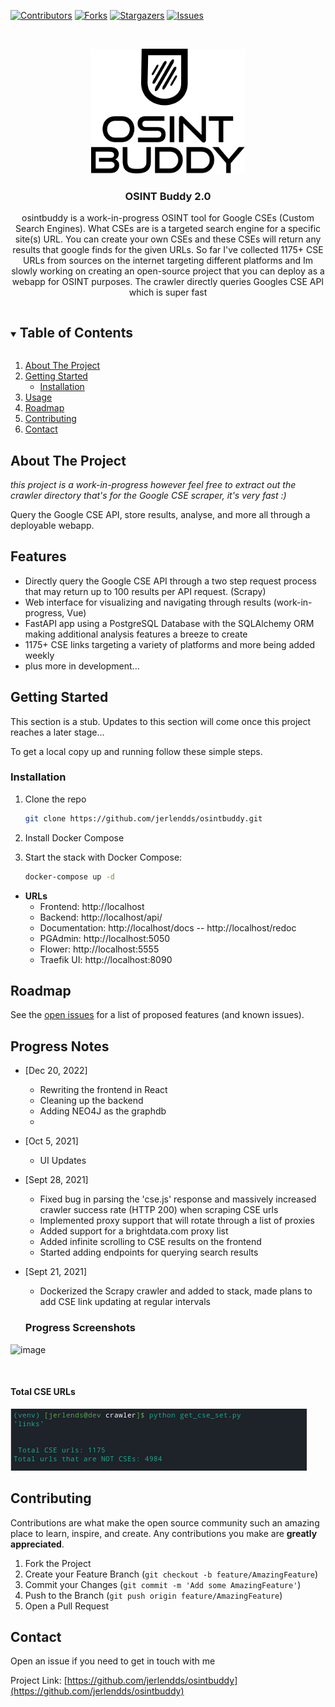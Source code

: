 [![Contributors][contributors-shield]][contributors-url]
[![Forks][forks-shield]][forks-url]
[![Stargazers][stars-shield]][stars-url]
[![Issues][issues-shield]][issues-url]

<br />

<p align="center">
  <a href="https://github.com/jerlendds/osintbuddy">
    <img src="./docs/assets/logo-watermark.svg" height="200px" alt="OSINT Buddy Logo">
  </a>




  <h3 align="center">OSINT Buddy 2.0</h3>

  <p align="center">
    osintbuddy is a work-in-progress OSINT tool for Google CSEs (Custom Search Engines).
What CSEs are is a targeted search engine for a specific site(s) URL. You can create your own CSEs and these CSEs will return any results that google finds for the given URLs. So far I've collected 1175+ CSE URLs from sources on the internet targeting different platforms and Im slowly working on creating an open-source project that you can deploy as a webapp for OSINT purposes. The crawler directly queries Googles CSE API which is super fast
    <br />  </p></p>



<!-- TABLE OF CONTENTS -->

<details open="open">
  <summary><h2 style="display: inline-block">Table of Contents</h2></summary>
  <ol>
    <li>
      <a href="#about-the-project">About The Project</a>
    </li>
    <li>
      <a href="#getting-started">Getting Started</a>
      <ul>
        <li><a href="#installation">Installation</a></li>
      </ul>
    </li>
    <li><a href="#usage">Usage</a></li>
    <li><a href="#roadmap">Roadmap</a></li>
    <li><a href="#contributing">Contributing</a></li>
    <li><a href="#contact">Contact</a></li>
  </ol>
</details>




<!-- ABOUT THE PROJECT -->
## About The Project

*this project is a work-in-progress however feel free to extract out the crawler directory that's for the Google CSE scraper, it's very fast :)*

Query the Google CSE API, store results, analyse, and more all through a deployable webapp.



## Features

- Directly query the Google CSE API through a two step request process that may return up to 100 results per API request. (Scrapy)
- Web interface for visualizing and navigating through results (work-in-progress, Vue)
- FastAPI app using a PostgreSQL Database with the SQLAlchemy ORM making additional analysis features a breeze to create
- 1175+ CSE links targeting a variety of platforms and more being added weekly
- plus more in development...



<!-- GETTING STARTED -->

## Getting Started

This section is a stub. Updates to this section will come once this project reaches a later stage...


To get a local copy up and running follow these simple steps.

### Installation

1. Clone the repo
   ```sh
   git clone https://github.com/jerlendds/osintbuddy.git
   ```
   
2. Install Docker Compose

3. Start the stack with Docker Compose:

   ```sh
   docker-compose up -d
   ```

 - **URLs**
    - Frontend: http://localhost
    - Backend: http://localhost/api/
    - Documentation: http://localhost/docs -- http://localhost/redoc
    - PGAdmin: http://localhost:5050
    - Flower: http://localhost:5555
    - Traefik UI: http://localhost:8090



<!-- ROADMAP -->

## Roadmap

See the [open issues](https://github.com/jerlendds/osintbuddy/issues) for a list of proposed features (and known issues).



## Progress Notes

- [Dec 20, 2022]
  - Rewriting the frontend in React
  - Cleaning up the backend
  - Adding NEO4J as the graphdb
  - 

- [Oct 5, 2021]
  
  - UI Updates
  
- [Sept 28, 2021]
  
  - Fixed bug in parsing the 'cse.js' response and massively increased crawler success rate (HTTP 200) when scraping CSE urls
  - Implemented proxy support that will rotate through a list of proxies
  - Added support for a brightdata.com proxy list
  - Added infinite scrolling to CSE results on the frontend
  - Started adding endpoints for querying search results
  
- [Sept 21, 2021]
  
  - Dockerized the Scrapy crawler and added to stack, made plans to add CSE link updating at regular intervals
  
  
  
  ### Progress Screenshots
  
  
  
![image](https://user-images.githubusercontent.com/29207058/208689361-f40ddc0a-a000-4586-83f7-e9f2b41662d7.png)

  
<img alt="" src="./docs/assets/ob-flow.gif" />
  
  
  #### Total CSE URLs

<img alt="OsintBuddy" src="./docs/assets/OB-cse-count.png" />


<!-- CONTRIBUTING -->
## Contributing

Contributions are what make the open source community such an amazing place to learn, inspire, and create. Any contributions you make are **greatly appreciated**.

1. Fork the Project
2. Create your Feature Branch (`git checkout -b feature/AmazingFeature`)
3. Commit your Changes (`git commit -m 'Add some AmazingFeature'`)
4. Push to the Branch (`git push origin feature/AmazingFeature`)
5. Open a Pull Request



<!-- CONTACT -->
## Contact

Open an issue if you need to get in touch with me

Project Link: [https://github.com/jerlendds/osintbuddy](https://github.com/jerlendds/osintbuddy)



<!-- MARKDOWN LINKS & IMAGES -->
<!-- https://www.markdownguide.org/basic-syntax/#reference-style-links -->
[contributors-shield]: https://img.shields.io/github/contributors/jerlendds/osintbuddy.svg?style=for-the-badge
[contributors-url]: https://github.com/jerlendds/osintbuddy/graphs/contributors
[forks-shield]: https://img.shields.io/github/forks/jerlendds/osintbuddy.svg?style=for-the-badge
[forks-url]: https://github.com/jerlendds/osintbuddy/network/members
[stars-shield]: https://img.shields.io/github/stars/jerlendds/osintbuddy.svg?style=for-the-badge
[stars-url]: https://github.com/jerlendds/osintbuddy/stargazers
[issues-shield]: https://img.shields.io/github/issues/jerlendds/osintbuddy.svg?style=for-the-badge
[issues-url]: https://github.com/jerlendds/osintbuddy/issues







